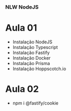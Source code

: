 ### NLW NodeJS

# Aula 01
- Instalação NodeJS
- Instalação Typescript
- Instalação Fastify
- Instalação Docker
- Instalação Prisma
- Instalação Hoppscotch.io



# Aula 02
- npm i @fastify/cookie

